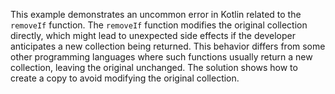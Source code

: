 This example demonstrates an uncommon error in Kotlin related to the `removeIf` function.  The `removeIf` function modifies the original collection directly, which might lead to unexpected side effects if the developer anticipates a new collection being returned. This behavior differs from some other programming languages where such functions usually return a new collection, leaving the original unchanged.  The solution shows how to create a copy to avoid modifying the original collection.